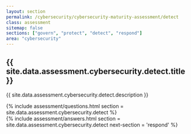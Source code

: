 ```yaml
---
layout: section
permalink: /cybersecurity/cybersecurity-maturity-assessment/detect
class: assessment
sitemap: false
sections: ["govern", "protect", "detect", "respond"]
area: "cybersecurity"
---
```


<div class="card-body pb-0 pt-5 bg-blue-100 px-4 px-sm-5">
  <h2 class="card-title fw-semibold pb-2">{{ site.data.assessment.cybersecurity.detect.title }}</h2>
  <p class="card-text pb-4">{{ site.data.assessment.cybersecurity.detect.description }}</p>
  {% include assessment/questions.html section = site.data.assessment.cybersecurity.detect %}
</div>
<div class="card-body pt-0 px-4 px-sm-5 pb-5">
  {% include assessment/answers.html section = site.data.assessment.cybersecurity.detect next-section = 'respond' %}
</div>